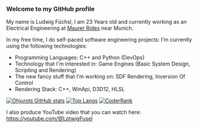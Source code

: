 ### Welcome to my GitHub profile
My name is Ludwig Füchsl, I am 23 Years old and currently working as an Electrical Engineering at [Maurer Rides](https://maurer-rides.de/en) near Munich. 

In my free time, I do self-paced software engineering projects: 
I'm currently using the following technologies:
- Programming Languages: C++ and Python (DevOps)
- Technology that I'm interested in: Game Engines (Basic System Design, Scripting and Rendering)
- The new fancy stuff that I'm working on: SDF Rendering, Inversion Of Control
- Rendering Stack: C++, WinApi, D3D12, HLSL


[![Ohjurots GitHub stats](https://github-readme-stats.vercel.app/api?username=Ohjurot&hide=contribs&show_icons=true&theme=calm)](https://github.com/anuraghazra/github-readme-stats) [![Top Langs](https://github-readme-stats.vercel.app/api/top-langs/?username=Ohjurot&theme=calm&langs_count=2)](https://github.com/anuraghazra/github-readme-stats)
[![CoderRank](https://cr-ss-service.azurewebsites.net/api/ScreenShot?widget=summary&username=Ohjurot)](https://github.com/Ohjurot)

I also produce YouTube video that you can watch here: https://youtube.com/@LotwigFusel
